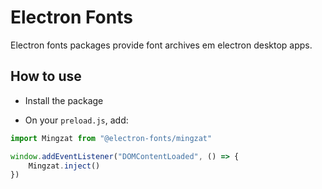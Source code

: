 # Electron Fonts

Electron fonts packages provide font archives em electron desktop apps.

## How to use

* Install the package

* On your `preload.js`, add:

```ts
import Mingzat from "@electron-fonts/mingzat"

window.addEventListener("DOMContentLoaded", () => {
    Mingzat.inject()
})
```